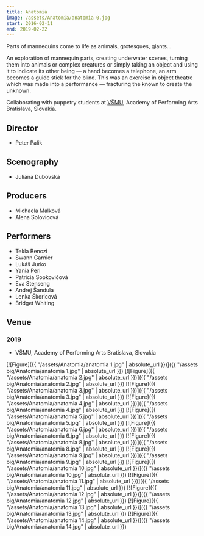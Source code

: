 ```yaml
---
title: Anatomia
image: /assets/Anatomia/anatomia 0.jpg
start: 2016-02-11
end: 2019-02-22
---
```


Parts of mannequins come to life as animals, grotesques, giants...

An exploration of mannequin parts, creating underwater scenes, turning them into animals or complex creatures or simply taking an object and using it to indicate its other being — a hand becomes a telephone, an arm becomes a guide stick for the blind. This was an exercise in object theatre which was made into a performance — fracturing the known to create the unknown.

Collaborating with puppetry students at [VŠMU](https://www.vsmu.sk/en/), Academy of Performing Arts Bratislava, Slovakia.

## Director

- Peter Palik

## Scenography

- Juliána Dubovská

## Producers

- Michaela Malková
- Alena Solovicová

## Performers

- Tekla Benczi
- Swann Garnier
- Lukáš Jurko
- Yania Peri
- Patricia Sopkovičová
- Eva Stenseng
- Andrej Šandula
- Lenka Škoricová
- Bridget Whiting

## Venue

### 2019

- VŠMU, Academy of Performing Arts Bratislava, Slovakia

[![Figure]({{ "/assets/Anatomia/anatomia 1.jpg" | absolute_url }})]({{ "/assets big/Anatomia/anatomia 1.jpg" | absolute_url }})
[![Figure]({{ "/assets/Anatomia/anatomia 2.jpg" | absolute_url }})]({{ "/assets big/Anatomia/anatomia 2.jpg" | absolute_url }})
[![Figure]({{ "/assets/Anatomia/anatomia 3.jpg" | absolute_url }})]({{ "/assets big/Anatomia/anatomia 3.jpg" | absolute_url }})
[![Figure]({{ "/assets/Anatomia/anatomia 4.jpg" | absolute_url }})]({{ "/assets big/Anatomia/anatomia 4.jpg" | absolute_url }})
[![Figure]({{ "/assets/Anatomia/anatomia 5.jpg" | absolute_url }})]({{ "/assets big/Anatomia/anatomia 5.jpg" | absolute_url }})
[![Figure]({{ "/assets/Anatomia/anatomia 6.jpg" | absolute_url }})]({{ "/assets big/Anatomia/anatomia 6.jpg" | absolute_url }})
[![Figure]({{ "/assets/Anatomia/anatomia 8.jpg" | absolute_url }})]({{ "/assets big/Anatomia/anatomia 8.jpg" | absolute_url }})
[![Figure]({{ "/assets/Anatomia/anatomia 9.jpg" | absolute_url }})]({{ "/assets big/Anatomia/anatomia 9.jpg" | absolute_url }})
[![Figure]({{ "/assets/Anatomia/anatomia 10.jpg" | absolute_url }})]({{ "/assets big/Anatomia/anatomia 10.jpg" | absolute_url }})
[![Figure]({{ "/assets/Anatomia/anatomia 11.jpg" | absolute_url }})]({{ "/assets big/Anatomia/anatomia 11.jpg" | absolute_url }})
[![Figure]({{ "/assets/Anatomia/anatomia 12.jpg" | absolute_url }})]({{ "/assets big/Anatomia/anatomia 12.jpg" | absolute_url }})
[![Figure]({{ "/assets/Anatomia/anatomia 13.jpg" | absolute_url }})]({{ "/assets big/Anatomia/anatomia 13.jpg" | absolute_url }})
[![Figure]({{ "/assets/Anatomia/anatomia 14.jpg" | absolute_url }})]({{ "/assets big/Anatomia/anatomia 14.jpg" | absolute_url }})
